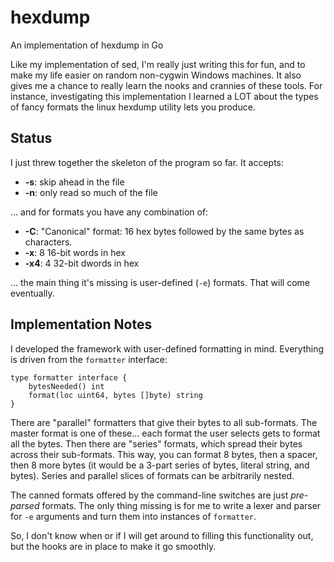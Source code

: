 # hexdump
An implementation of hexdump in Go

Like my implementation of sed, I'm really just writing this for fun, and to make my life 
easier on random non-cygwin Windows machines.  It also gives me a chance to really learn
the nooks and crannies of these tools.  For instance, investigating this implementation
I learned a LOT about the types of fancy formats the linux hexdump utility lets you
produce.

## Status

I just threw together the skeleton of the program so far.  It accepts:

  * __-s__: skip ahead in the file
  * __-n__: only read so much of the file

... and for formats you have any combination of:

  * __-C__: "Canonical" format: 16 hex bytes followed by the same bytes as characters.
  * __-x__: 8 16-bit words in hex
  * __-x4__: 4 32-bit dwords in hex

... the main thing it's missing is user-defined (`-e`) formats.  That will come eventually.

## Implementation Notes

I developed the framework with user-defined formatting in mind.  Everything is driven from 
the `formatter` interface:

```
type formatter interface {
	bytesNeeded() int
	format(loc uint64, bytes []byte) string
}
```

There are "parallel" formatters that give their bytes to all sub-formats.  The master format is one of these... each format
the user selects gets to format all the bytes.  Then there are "series" formats, which spread their bytes across their sub-formats.
This way, you can format 8 bytes, then a spacer, then 8 more bytes (it would be a 3-part series of bytes, literal string, and bytes).
Series and parallel slices of formats can be arbitrarily nested.

The canned formats offered by the command-line switches are just _pre-parsed_ formats.  The only thing missing is for me to write 
a lexer and parser for `-e` arguments and turn them into instances of `formatter`.  

So, I don't know when or if I will get around to filling this functionality out, but the
hooks are in place to make it go smoothly. 
